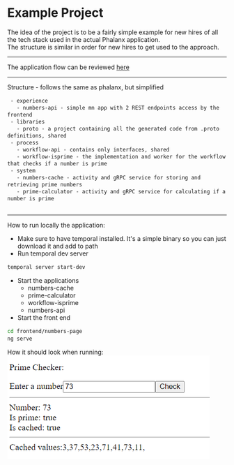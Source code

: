 # Example Project

The idea of the project is to be a fairly simple example for new
hires of all the tech stack used in the actual Phalanx application.
<br>
The structure is similar in order for new hires to get used to the 
approach.

---

The application flow can be reviewed [here](docs/app-flow.png)

---

Structure - follows the same as phalanx, but simplified

```
 - experience
   - numbers-api - simple mn app with 2 REST endpoints access by the frontend
 - libraries
   - proto - a project containing all the generated code from .proto definitions, shared
 - process
   - workflow-api - contains only interfaces, shared
   - workflow-isprime - the implementation and worker for the workflow that checks if a number is prime
 - system
   - numbers-cache - activity and gRPC service for storing and retrieving prime numbers
   - prime-calculator - activity and gRPC service for calculating if a number is prime
   
```
---
How to run locally the application:
* Make sure to have temporal installed. It's a simple binary so you can just download it and add to path
* Run temporal dev server
```bash
temporal server start-dev
```
* Start the applications
  * numbers-cache
  * prime-calculator
  * workflow-isprime
  * numbers-api
* Start the front end
```bash
cd frontend/numbers-page
ng serve
```

How it should look when running: <br>
![app](docs/img.png)

